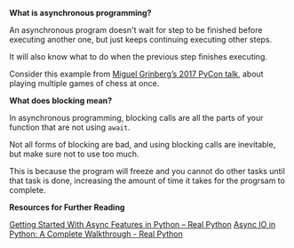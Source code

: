 **What is asynchronous programming?**

An asynchronous program doesn't wait for step to be finished before executing another one, but just keeps continuing executing other steps.

It will also know what to do when the previous step finishes executing.

Consider this example from [Miguel Grinberg’s 2017 PyCon talk](https://www.youtube.com/watch?t=4m29s&v=iG6fr81xHKA&feature=youtu.be), about playing multiple games of chess at once.


**What does blocking mean?**

In asynchronous programming, blocking calls are all the parts of your function that are not using `await`.

Not all forms of blocking are bad, and using blocking calls are inevitable, but make sure not to use too much.

This is because the program will freeze and you cannot do other tasks until that task is done, increasing the amount of time it takes for the progrsam to complete.

**Resources for Further Reading**

[Getting Started With Async Features in Python – Real Python](https://realpython.com/python-async-features/)
[Async IO in Python: A Complete Walkthrough - Real Python](https://realpython.com/async-io-python/)
